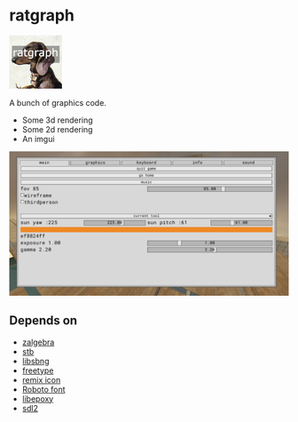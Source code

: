 # ratgraph
![Icon](img/icon.png)

A bunch of graphics code.

* Some 3d rendering
* Some 2d rendering
* An imgui 

![Imgui](img/gui1.png)


## Depends on
* [zalgebra](https://github.com/kooparse/zalgebra)
* [stb](https://github.com/nothings/stb)
* [libsbng](https://github.com/randy408/libspng)
* [freetype](https://freetype.org/)
* [remix icon](https://github.com/Remix-Design/RemixIcon)
* [Roboto font](https://fonts.google.com/specimen/Roboto)
* [libepoxy](https://github.com/anholt/libepoxy)
* [sdl2](https://www.libsdl.org/)

